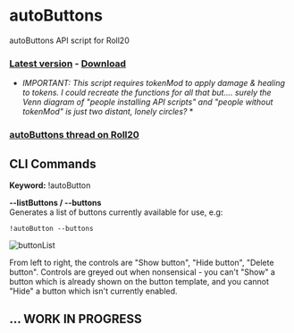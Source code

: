 # autoButtons
autoButtons API script for Roll20

### [Latest version](https://github.com/ooshhub/autoButtons/blob/main/autoButtons.js) - [Download](https://minhaskamal.github.io/DownGit/#/home?url=https://github.com/ooshhub/autoButtons/blob/main/autoButtons.js)

* *IMPORTANT: This script requires tokenMod to apply damage & healing to tokens. I could recreate the functions for all that but.... surely the Venn diagram of "people installing API scripts" and "people without tokenMod" is just two distant, lonely circles?* *

### [autoButtons thread on Roll20](https://app.roll20.net/forum/permalink/10766392/)


## CLI Commands
**Keyword:** !autoButton


**--listButtons / --buttons**  
    Generates a list of buttons currently available for use, e.g:

```!autoButton --buttons```

![buttonList](https://i.ibb.co/k0ZvvPX/med.png)

From left to right, the controls are "Show button", "Hide button", "Delete 
button". Controls are greyed out when nonsensical - you can't "Show" a 
button which is already shown on the button template, and you cannot 
"Hide" a button which isn't currently enabled.

## ... WORK IN PROGRESS
